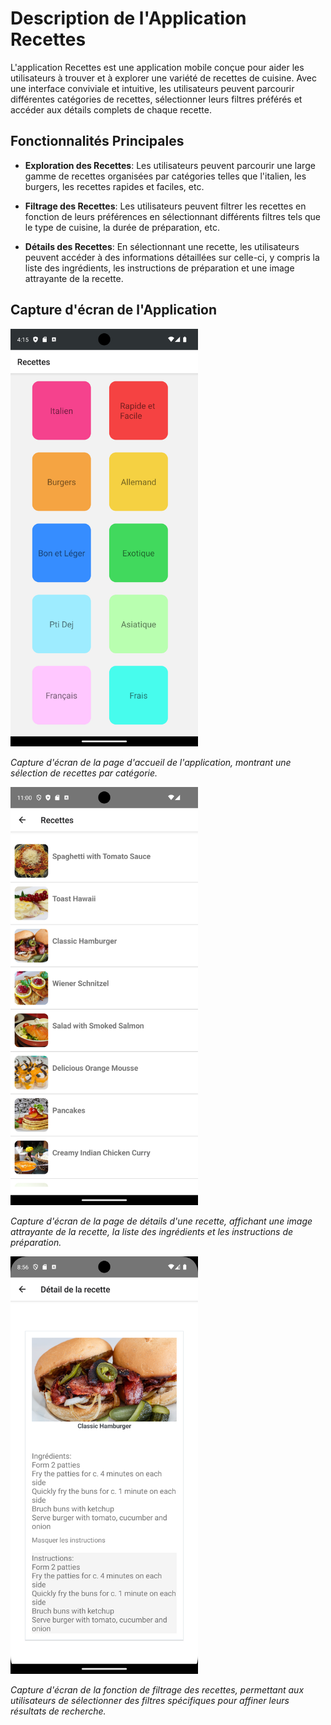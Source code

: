 # Description de l'Application Recettes

L'application Recettes est une application mobile conçue pour aider les utilisateurs à trouver et à explorer une variété de recettes de cuisine. Avec une interface conviviale et intuitive, les utilisateurs peuvent parcourir différentes catégories de recettes, sélectionner leurs filtres préférés et accéder aux détails complets de chaque recette.

## Fonctionnalités Principales

- **Exploration des Recettes**: Les utilisateurs peuvent parcourir une large gamme de recettes organisées par catégories telles que l'italien, les burgers, les recettes rapides et faciles, etc.

- **Filtrage des Recettes**: Les utilisateurs peuvent filtrer les recettes en fonction de leurs préférences en sélectionnant différents filtres tels que le type de cuisine, la durée de préparation, etc.

- **Détails des Recettes**: En sélectionnant une recette, les utilisateurs peuvent accéder à des informations détaillées sur celle-ci, y compris la liste des ingrédients, les instructions de préparation et une image attrayante de la recette.

## Capture d'écran de l'Application

<img src="./assets/screen(2).png" width="300px" height="auto" />


*Capture d'écran de la page d'accueil de l'application, montrant une sélection de recettes par catégorie.*

<img src="./assets/screen(1).png" width="300px" height="auto" />


*Capture d'écran de la page de détails d'une recette, affichant une image attrayante de la recette, la liste des ingrédients et les instructions de préparation.*

<img src="./assets/screen(6).png" width="300px" height="auto" />


*Capture d'écran de la fonction de filtrage des recettes, permettant aux utilisateurs de sélectionner des filtres spécifiques pour affiner leurs résultats de recherche.*
